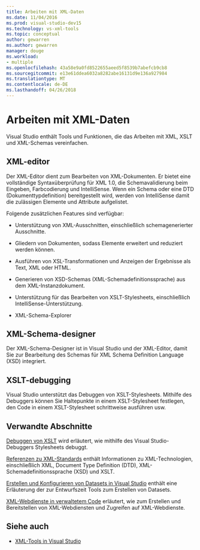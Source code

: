 ```yaml
---
title: Arbeiten mit XML-Daten
ms.date: 11/04/2016
ms.prod: visual-studio-dev15
ms.technology: vs-xml-tools
ms.topic: conceptual
author: gewarren
ms.author: gewarren
manager: douge
ms.workload:
- multiple
ms.openlocfilehash: 43a58e9a0fd8522655aeed5f8539b7abefcb9cb8
ms.sourcegitcommit: e13e61ddea6032a8282abe16131d9e136a927984
ms.translationtype: MT
ms.contentlocale: de-DE
ms.lasthandoff: 04/26/2018
---
```

# <a name="working-with-xml-data"></a>Arbeiten mit XML-Daten

Visual Studio enthält Tools und Funktionen, die das Arbeiten mit XML, XSLT und XML-Schemas vereinfachen.

## <a name="xml-editor"></a>XML-editor

Der XML-Editor dient zum Bearbeiten von XML-Dokumenten. Er bietet eine vollständige Syntaxüberprüfung für XML 1.0, die Schemavalidierung beim Eingeben, Farbcodierung und IntelliSense. Wenn ein Schema oder eine DTD (Dokumenttypdefinition) bereitgestellt wird, werden von IntelliSense damit die zulässigen Elemente und Attribute aufgelistet.

Folgende zusätzlichen Features sind verfügbar:

- Unterstützung von XML-Ausschnitten, einschließlich schemagenerierter Ausschnitte.

- Gliedern von Dokumenten, sodass Elemente erweitert und reduziert werden können.

- Ausführen von XSL-Transformationen und Anzeigen der Ergebnisse als Text, XML oder HTML.

- Generieren von XSD-Schemas (XML-Schemadefinitionssprache) aus dem XML-Instanzdokument.

- Unterstützung für das Bearbeiten von XSLT-Stylesheets, einschließlich IntelliSense-Unterstützung.

- XML-Schema-Explorer

## <a name="xml-schema-designer"></a>XML-Schema-designer

Der XML-Schema-Designer ist in Visual Studio und der XML-Editor, damit Sie zur Bearbeitung des Schemas für XML Schema Definition Language (XSD) integriert.

## <a name="xslt-debugging"></a>XSLT-debugging

Visual Studio unterstützt das Debuggen von XSLT-Stylesheets. Mithilfe des Debuggers können Sie Haltepunkte in einem XSLT-Stylesheet festlegen, den Code in einem XSLT-Stylesheet schrittweise ausführen usw.

## <a name="related-sections"></a>Verwandte Abschnitte

[Debuggen von XSLT](../xml-tools/debugging-xslt.md) wird erläutert, wie mithilfe des Visual Studio-Debuggers Stylesheets debuggt.

[Referenzen zu XML-Standards](http://msdn.microsoft.com/79c78508-c9d0-423a-a00f-672e855de401) enthält Informationen zu XML-Technologien, einschließlich XML, Document Type Definition (DTD), XML-Schemadefinitionssprache (XSD) und XSLT.

[Erstellen und Konfigurieren von Datasets in Visual Studio](../data-tools/create-and-configure-datasets-in-visual-studio.md) enthält eine Erläuterung der zur Entwurfszeit Tools zum Erstellen von Datasets.

[XML-Webdienste in verwaltetem Code](http://msdn.microsoft.com/c9a7dc25-3e68-4723-bfb7-de4320830196) erläutert, wie zum Erstellen und Bereitstellen von XML-Webdiensten und Zugreifen auf XML-Webdienste.

## <a name="see-also"></a>Siehe auch

- [XML-Tools in Visual Studio](../xml-tools/xml-tools-in-visual-studio.md)